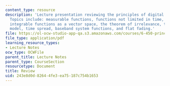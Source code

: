 ```yaml
---
content_type: resource
description: 'Lecture presentation reviewing the principles of digital communication.
  Topics include: measurable functions, functions not limited in time, aliasing, square
  integrable functions as a vector space, the theorem of irrelevance, the multipath
  model, time spread, baseband system functions, and flat fading.'
file: https://ol-ocw-studio-app-qa.s3.amazonaws.com/courses/6-450-principles-of-digital-communication-i-fall-2009/243e8d0d82644fe3ea75187c754b1653_MIT6_450F09_slide25.pdf
file_type: application/pdf
learning_resource_types:
- Lecture Notes
ocw_type: OCWFile
parent_title: Lecture Notes
parent_type: CourseSection
resourcetype: Document
title: Review
uid: 243e8d0d-8264-4fe3-ea75-187c754b1653
---
```

